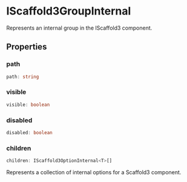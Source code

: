# IScaffold3GroupInternal

Represents an internal group in the IScaffold3 component.

## Properties

### path

```ts
path: string
```

### visible

```ts
visible: boolean
```

### disabled

```ts
disabled: boolean
```

### children

```ts
children: IScaffold3OptionInternal<T>[]
```

Represents a collection of internal options for a Scaffold3 component.

